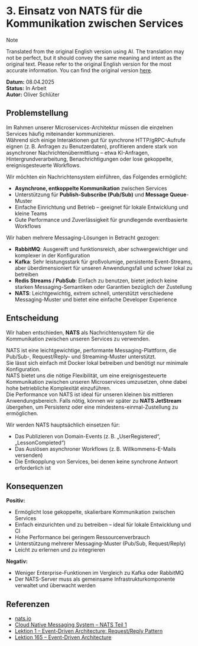 # 3. Einsatz von NATS für die Kommunikation zwischen Services

> [!NOTE]
> Translated from the original English version using AI.
> The translation may not be perfect, but it should convey the same meaning and intent as the original text.
> Please refer to the original English version for the most accurate information.
> You can find the original version [here](../english/adr-003.md).

**Datum:** 08.04.2025  
**Status:** In Arbeit  
**Autor:** Oliver Schlüter

## Problemstellung

Im Rahmen unserer Microservices-Architektur müssen die einzelnen Services häufig miteinander kommunizieren.  
Während sich einige Interaktionen gut für synchrone HTTP/gRPC-Aufrufe eignen (z. B. Anfragen zu Benutzerdaten), profitieren andere stark von asynchroner Nachrichtenübermittlung – etwa KI-Anfragen, Hintergrundverarbeitung, Benachrichtigungen oder lose gekoppelte, ereignisgesteuerte Workflows.

Wir möchten ein Nachrichtensystem einführen, das Folgendes ermöglicht:
- **Asynchrone, entkoppelte Kommunikation** zwischen Services
- Unterstützung für **Publish-Subscribe (Pub/Sub)** und **Message Queue**-Muster
- Einfache Einrichtung und Betrieb – geeignet für lokale Entwicklung und kleine Teams
- Gute Performance und Zuverlässigkeit für grundlegende eventbasierte Workflows

Wir haben mehrere Messaging-Lösungen in Betracht gezogen:
- **RabbitMQ**: Ausgereift und funktionsreich, aber schwergewichtiger und komplexer in der Konfiguration
- **Kafka**: Sehr leistungsstark für großvolumige, persistente Event-Streams, aber überdimensioniert für unseren Anwendungsfall und schwer lokal zu betreiben
- **Redis Streams / PubSub**: Einfach zu benutzen, bietet jedoch keine starken Messaging-Semantiken oder Garantien bezüglich der Zustellung
- **NATS**: Leichtgewichtig, extrem schnell, unterstützt verschiedene Messaging-Muster und bietet eine einfache Developer Experience

## Entscheidung

Wir haben entschieden, **NATS** als Nachrichtensystem für die Kommunikation zwischen unseren Services zu verwenden.

NATS ist eine leichtgewichtige, performante Messaging-Plattform, die Pub/Sub-, Request/Reply- und Streaming-Muster unterstützt.  
Sie lässt sich einfach mit Docker lokal betreiben und benötigt nur minimale Konfiguration.  
NATS bietet uns die nötige Flexibilität, um eine ereignisgesteuerte Kommunikation zwischen unseren Microservices umzusetzen, ohne dabei hohe betriebliche Komplexität einzuführen.  
Die Performance von NATS ist ideal für unseren kleinen bis mittleren Anwendungsbereich. Falls nötig, können wir später zu **NATS JetStream** übergehen, um Persistenz oder eine mindestens-einmal-Zustellung zu ermöglichen.

Wir werden NATS hauptsächlich einsetzen für:
- Das Publizieren von Domain-Events (z. B. „UserRegistered“, „LessonCompleted“)
- Das Auslösen asynchroner Workflows (z. B. Willkommens-E-Mails versenden)
- Die Entkopplung von Services, bei denen keine synchrone Antwort erforderlich ist

## Konsequenzen

**Positiv:**
- Ermöglicht lose gekoppelte, skalierbare Kommunikation zwischen Services
- Einfach einzurichten und zu betreiben – ideal für lokale Entwicklung und CI
- Hohe Performance bei geringem Ressourcenverbrauch
- Unterstützung mehrerer Messaging-Muster (Pub/Sub, Request/Reply)
- Leicht zu erlernen und zu integrieren

**Negativ:**
- Weniger Enterprise-Funktionen im Vergleich zu Kafka oder RabbitMQ
- Der NATS-Server muss als gemeinsame Infrastrukturkomponente verwaltet und überwacht werden

## Referenzen

- [nats.io](https://nats.io/)
- [Cloud Native Messaging System – NATS Teil 1](https://hemantjain.medium.com/cloud-native-messaging-system-nats-part-1-ea4f25171ee9)
- [Lektion 1 – Event-Driven Architecture: Request/Reply Pattern](https://www.youtube.com/watch?v=3bxAm3XIFmk)
- [Lektion 165 – Event-Driven Architecture](https://www.youtube.com/watch?v=P0aUV4ixvBQ)  